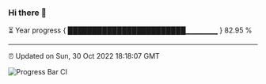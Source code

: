 ### Hi there 👋

⏳ Year progress { ████████████████████████▁▁▁▁▁▁ } 82.95 %

---

⏰ Updated on Sun, 30 Oct 2022 18:18:07 GMT

![Progress Bar CI](https://github.com/liununu/liununu/workflows/Progress%20Bar%20CI/badge.svg)
